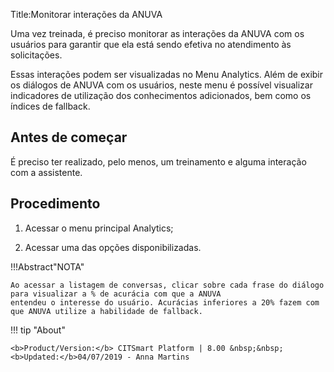 Title:Monitorar interações da ANUVA

Uma vez treinada, é preciso monitorar as interações da ANUVA com os usuários para garantir que ela está sendo efetiva no atendimento 
às solicitações.

Essas interações podem ser visualizadas no Menu Analytics. Além de exibir os diálogos de ANUVA com os usuários, neste menu é possível 
visualizar indicadores de utilização dos conhecimentos adicionados, bem como os índices de fallback.

Antes de começar
-------------
É preciso ter realizado, pelo menos, um treinamento e alguma interação com a assistente.

Procedimento
-----------
1. Acessar o menu principal Analytics;

2. Acessar uma das opções disponibilizadas.

!!!Abstract"NOTA"

    Ao acessar a listagem de conversas, clicar sobre cada frase do diálogo para visualizar a % de acurácia com que a ANUVA
    entendeu o interesse do usuário. Acurácias inferiores a 20% fazem com que ANUVA utilize a habilidade de fallback.
    
    
 !!! tip "About"

    <b>Product/Version:</b> CITSmart Platform | 8.00 &nbsp;&nbsp;
    <b>Updated:</b>04/07/2019 - Anna Martins
